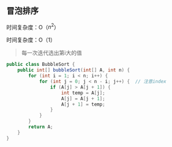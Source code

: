 ## 冒泡排序

时间复杂度：O（$n^2$​​）

时间复杂度：O（$1$）

> 每一次迭代选出第i大的值 

```java
public class BubbleSort {
    public int[] bubbleSort(int[] A, int n) {
        for (int i = 1; i < n; i++) {
            for (int j = 0; j < n - i; j++) {  // 注意index
                if (A[j] > A[j + 1]) {
                    int temp = A[j];
                    A[j] = A[j + 1];
                    A[j + 1] = temp;
                }
            }
        }
        return A;
    }
}
```

